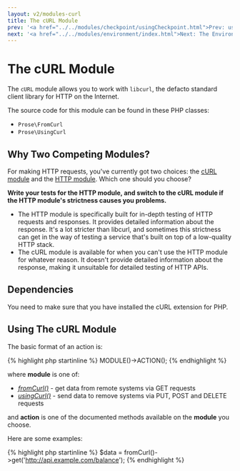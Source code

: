 ```yaml
---
layout: v2/modules-curl
title: The cURL Module
prev: '<a href="../../modules/checkpoint/usingCheckpoint.html">Prev: usingCheckpoint()</a>'
next: '<a href="../../modules/environment/index.html">Next: The Environment Module</a>'
---
```


# The cURL Module

The `cURL` module allows you to work with `libcurl`, the defacto standard client library for HTTP on the Internet.

The source code for this module can be found in these PHP classes:

* `Prose\FromCurl`
* `Prose\UsingCurl`

## Why Two Competing Modules?

For making HTTP requests, you've currently got two choices: the [cURL module](../curl/index.html) and the [HTTP module](../http/index.html). Which one should you choose?

__Write your tests for the HTTP module, and switch to the cURL module if the HTTP module's strictness causes you problems.__

* The HTTP module is specifically built for in-depth testing of HTTP requests and responses. It provides detailed information about the response. It's a lot stricter than libcurl, and sometimes this strictness can get in the way of testing a service that's built on top of a low-quality HTTP stack.
* The cURL module is available for when you can't use the HTTP module for whatever reason. It doesn't provide detailed information about the response, making it unsuitable for detailed testing of HTTP APIs.

## Dependencies

You need to make sure that you have installed the cURL extension for PHP.

## Using The cURL Module

The basic format of an action is:

{% highlight php startinline %}
MODULE()->ACTION();
{% endhighlight %}

where __module__ is one of:

* _[fromCurl()](fromCurl.html)_ - get data from remote systems via GET requests
* _[usingCurl()](usingCurl.html)_ - send data to remove systems via PUT, POST and DELETE requests

and __action__ is one of the documented methods available on the __module__ you choose.

Here are some examples:

{% highlight php startinline %}
$data = fromCurl()->get('http://api.example.com/balance');
{% endhighlight %}